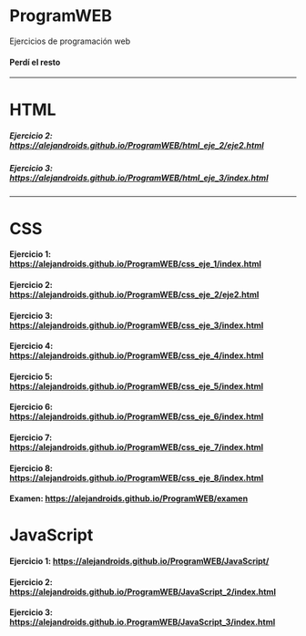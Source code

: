 # ProgramWEB
 Ejercicios de programación web

#### Perdí el resto
---
# HTML
##### Ejercicio 2: https://alejandroids.github.io/ProgramWEB/html_eje_2/eje2.html 
##### Ejercicio 3: https://alejandroids.github.io/ProgramWEB/html_eje_3/index.html 

---
# CSS
#### Ejercicio 1: https://alejandroids.github.io/ProgramWEB/css_eje_1/index.html 
#### Ejercicio 2: https://alejandroids.github.io/ProgramWEB/css_eje_2/eje2.html 
#### Ejercicio 3: https://alejandroids.github.io/ProgramWEB/css_eje_3/index.html 
#### Ejercicio 4: https://alejandroids.github.io/ProgramWEB/css_eje_4/index.html 
#### Ejercicio 5: https://alejandroids.github.io/ProgramWEB/css_eje_5/index.html 
#### Ejercicio 6: https://alejandroids.github.io/ProgramWEB/css_eje_6/index.html 
#### Ejercicio 7: https://alejandroids.github.io/ProgramWEB/css_eje_7/index.html 
#### Ejercicio 8: https://alejandroids.github.io/ProgramWEB/css_eje_8/index.html 

#### Examen: https://alejandroids.github.io/ProgramWEB/examen

# JavaScript
#### Ejercicio 1: https://alejandroids.github.io/ProgramWEB/JavaScript/
#### Ejercicio 2: https://alejandroids.github.io/ProgramWEB/JavaScript_2/index.html
#### Ejercicio 3: https://alejandroids.github.io.ProgramWEB/JavaScript_3/index.html
